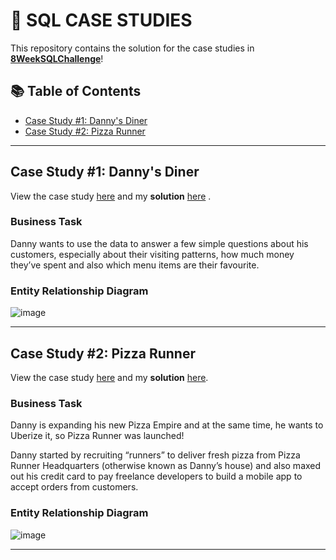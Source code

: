 # 🍔 SQL CASE STUDIES

This repository contains the solution for the case studies in **[8WeekSQLChallenge](https://8weeksqlchallenge.com)**!

## 📚 Table of Contents
- [Case Study #1: Danny's Diner](#case-study-1-dannys-diner)
- [Case Study #2: Pizza Runner](#case-study-2-pizza-runner)

***

## Case Study #1: Danny's Diner 

View the case study [here](https://8weeksqlchallenge.com/case-study-1/) and my **solution** [here](https://github.com/Prakhar2211/8-WEEK-SQL-CHALLENGE/tree/main/Case%20Study%20%231%20-%20Danny's%20Diner) .

### Business Task
Danny wants to use the data to answer a few simple questions about his customers, especially about their visiting patterns, how much money they’ve spent and also which menu items are their favourite. 

### Entity Relationship Diagram

![image](https://user-images.githubusercontent.com/81607668/127271130-dca9aedd-4ca9-4ed8-b6ec-1e1920dca4a8.png)


***

## Case Study #2: Pizza Runner

View the case study [here](https://8weeksqlchallenge.com/case-study-2/) and my **solution** [here](https://github.com/Prakhar2211/8-WEEK-SQL-CHALLENGE/tree/main/Case%20Study%20%232:%20Pizza%20Runner).

### Business Task
Danny is expanding his new Pizza Empire and at the same time, he wants to Uberize it, so Pizza Runner was launched!

Danny started by recruiting “runners” to deliver fresh pizza from Pizza Runner Headquarters (otherwise known as Danny’s house) and also maxed out his credit card to pay freelance developers to build a mobile app to accept orders from customers. 

### Entity Relationship Diagram

![image](https://user-images.githubusercontent.com/81607668/127271531-0b4da8c7-8b24-4a14-9093-0795c4fa037e.png)

  
***

